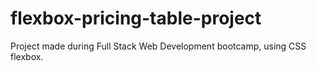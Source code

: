 # flexbox-pricing-table-project
Project made during Full Stack Web Development bootcamp, using CSS flexbox.
